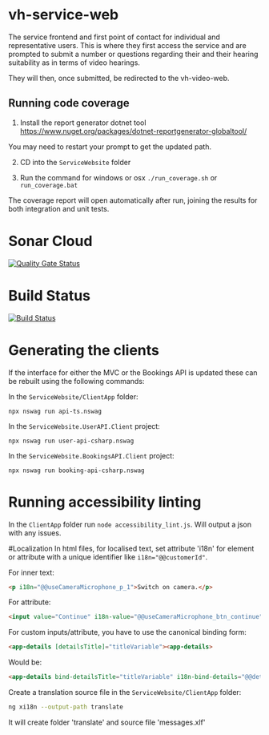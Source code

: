 # vh-service-web
The service frontend and first point of contact for individual and representative users. This is where they first access the service and are prompted to submit a number or questions regarding their and their hearing suitability as in terms of video hearings.

They will then, once submitted, be redirected to the vh-video-web.

## Running code coverage

1. Install the report generator dotnet tool
https://www.nuget.org/packages/dotnet-reportgenerator-globaltool/

You may need to restart your prompt to get the updated path.

2. CD into the `ServiceWebsite` folder

3. Run the command for windows or osx `./run_coverage.sh` or `run_coverage.bat`

The coverage report will open automatically after run, joining the results for both integration and unit tests.


# Sonar Cloud
[![Quality Gate Status](https://sonarcloud.io/api/project_badges/measure?project=vh-service-web&metric=alert_status)](https://sonarcloud.io/dashboard?id=vh-service-web)

# Build Status
[![Build Status](https://hmctsreform.visualstudio.com/VirtualHearings/_apis/build/status/hmcts.vh-service-web?branchName=master)](https://hmctsreform.visualstudio.com/VirtualHearings/_build/latest?definitionId=39&branchName=master)

# Generating the clients
If the interface for either the MVC or the Bookings API is updated these can be rebuilt using the following commands:

In the `ServiceWebsite/ClientApp` folder:
```
npx nswag run api-ts.nswag
```

In the `ServiceWebsite.UserAPI.Client` project:
```
npx nswag run user-api-csharp.nswag 
```

In the `ServiceWebsite.BookingsAPI.Client` project:
```
npx nswag run booking-api-csharp.nswag 
```

# Running accessibility linting
In the `ClientApp` folder run `node accessibility_lint.js`. Will output a json with any issues.

#Localization
In html files, for localised text, set attribute 'i18n' for element or attribute with a unique identifier like `i18n="@@customerId"`.

For inner text:
```html
<p i18n="@@useCameraMicrophone_p_1">Switch on camera.</p>
```

For attribute:
```html
<input value="Continue" i18n-value="@@useCameraMicrophone_btn_continue" type="button" />
```

For custom inputs/attribute, you have to use the canonical binding form:
```html
<app-details [detailsTitle]="titleVariable"><app-details>
```

Would be:
```html
<app-details bind-detailsTitle="titleVariable" i18n-bind-details="@@detailsTitle><app-details> 
```

Create a translation source file in the `ServiceWebsite/ClientApp` folder:
```bash
ng xi18n --output-path translate
```

It will create folder 'translate' and source file 'messages.xlf'
